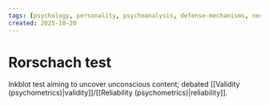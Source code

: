 ```yaml
---
tags: [psychology, personality, psychoanalysis, defense-mechanisms, neo-freudians, social-cognitive, traits, big-five, assessment, mbti]
created: 2025-10-20
---
```

# Rorschach test

Inkblot test aiming to uncover unconscious content; debated [[Validity (psychometrics)|validity]]/[[Reliability (psychometrics)|reliability]].
